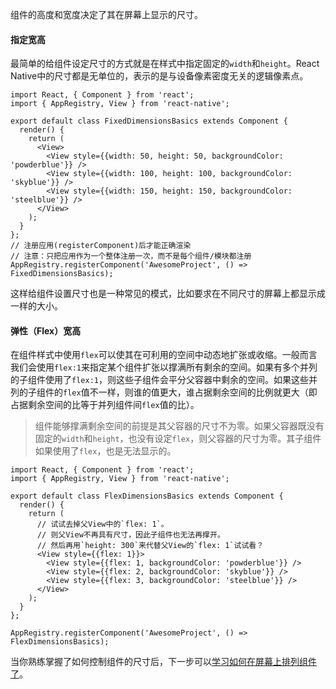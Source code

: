 组件的高度和宽度决定了其在屏幕上显示的尺寸。

#### 指定宽高

最简单的给组件设定尺寸的方式就是在样式中指定固定的`width`和`height`。React Native中的尺寸都是无单位的，表示的是与设备像素密度无关的逻辑像素点。

```ReactNativeWebPlayer
import React, { Component } from 'react';
import { AppRegistry, View } from 'react-native';

export default class FixedDimensionsBasics extends Component {
  render() {
    return (
      <View>
        <View style={{width: 50, height: 50, backgroundColor: 'powderblue'}} />
        <View style={{width: 100, height: 100, backgroundColor: 'skyblue'}} />
        <View style={{width: 150, height: 150, backgroundColor: 'steelblue'}} />
      </View>
    );
  }
};
// 注册应用(registerComponent)后才能正确渲染
// 注意：只把应用作为一个整体注册一次，而不是每个组件/模块都注册
AppRegistry.registerComponent('AwesomeProject', () => FixedDimensionsBasics);
```
这样给组件设置尺寸也是一种常见的模式，比如要求在不同尺寸的屏幕上都显示成一样的大小。

#### 弹性（Flex）宽高

在组件样式中使用`flex`可以使其在可利用的空间中动态地扩张或收缩。一般而言我们会使用`flex:1`来指定某个组件扩张以撑满所有剩余的空间。如果有多个并列的子组件使用了`flex:1`，则这些子组件会平分父容器中剩余的空间。如果这些并列的子组件的`flex`值不一样，则谁的值更大，谁占据剩余空间的比例就更大（即占据剩余空间的比等于并列组件间`flex`值的比）。 

> 组件能够撑满剩余空间的前提是其父容器的尺寸不为零。如果父容器既没有固定的`width`和`height`，也没有设定`flex`，则父容器的尺寸为零。其子组件如果使用了`flex`，也是无法显示的。

```ReactNativeWebPlayer
import React, { Component } from 'react';
import { AppRegistry, View } from 'react-native';

export default class FlexDimensionsBasics extends Component {
  render() {
    return (
      // 试试去掉父View中的`flex: 1`。
      // 则父View不再具有尺寸，因此子组件也无法再撑开。
      // 然后再用`height: 300`来代替父View的`flex: 1`试试看？
      <View style={{flex: 1}}>
        <View style={{flex: 1, backgroundColor: 'powderblue'}} />
        <View style={{flex: 2, backgroundColor: 'skyblue'}} />
        <View style={{flex: 3, backgroundColor: 'steelblue'}} />
      </View>
    );
  }
};

AppRegistry.registerComponent('AwesomeProject', () => FlexDimensionsBasics);
```

当你熟练掌握了如何控制组件的尺寸后，下一步可以[学习如何在屏幕上排列组件了](layout-with-flexbox.html)。
